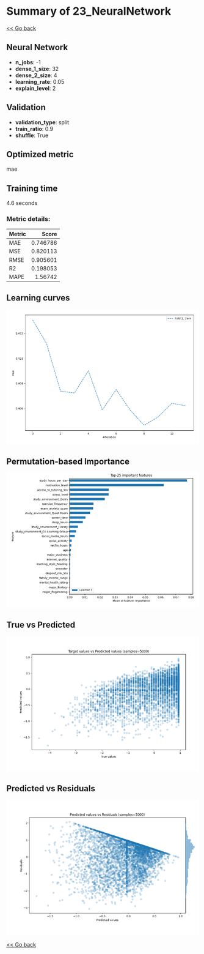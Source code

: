 # Summary of 23_NeuralNetwork

[<< Go back](../README.md)


## Neural Network
- **n_jobs**: -1
- **dense_1_size**: 32
- **dense_2_size**: 4
- **learning_rate**: 0.05
- **explain_level**: 2

## Validation
 - **validation_type**: split
 - **train_ratio**: 0.9
 - **shuffle**: True

## Optimized metric
mae

## Training time

4.6 seconds

### Metric details:
| Metric   |    Score |
|:---------|---------:|
| MAE      | 0.746786 |
| MSE      | 0.820113 |
| RMSE     | 0.905601 |
| R2       | 0.198053 |
| MAPE     | 1.56742  |



## Learning curves
![Learning curves](learning_curves.png)

## Permutation-based Importance
![Permutation-based Importance](permutation_importance.png)
## True vs Predicted

![True vs Predicted](true_vs_predicted.png)


## Predicted vs Residuals

![Predicted vs Residuals](predicted_vs_residuals.png)



[<< Go back](../README.md)
